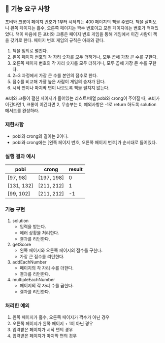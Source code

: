 ## 🚀 기능 요구 사항

포비와 크롱이 페이지 번호가 1부터 시작되는 400 페이지의 책을 주웠다. 책을 살펴보니 왼쪽 페이지는 홀수, 오른쪽 페이지는 짝수 번호이고 모든 페이지에는 번호가 적혀있었다. 책이 마음에 든 포비와 크롱은 페이지 번호 게임을 통해 게임에서 이긴 사람이 책을 갖기로 한다. 페이지 번호 게임의 규칙은 아래와 같다.

1. 책을 임의로 펼친다.
2. 왼쪽 페이지 번호의 각 자리 숫자를 모두 더하거나, 모두 곱해 가장 큰 수를 구한다.
3. 오른쪽 페이지 번호의 각 자리 숫자를 모두 더하거나, 모두 곱해 가장 큰 수를 구한다.
4. 2~3 과정에서 가장 큰 수를 본인의 점수로 한다.
5. 점수를 비교해 가장 높은 사람이 게임의 승자가 된다.
6. 시작 면이나 마지막 면이 나오도록 책을 펼치지 않는다.

포비와 크롱이 펼친 페이지가 들어있는 리스트/배열 pobi와 crong이 주어질 때, 포비가 이긴다면 1, 크롱이 이긴다면 2, 무승부는 0, 예외사항은 -1로 return 하도록 solution 메서드를 완성하라.

### 제한사항

- pobi와 crong의 길이는 2이다.
- pobi와 crong에는 [왼쪽 페이지 번호, 오른쪽 페이지 번호]가 순서대로 들어있다.

### 실행 결과 예시

| pobi | crong | result |
| --- | --- | --- |
| [97, 98] | [197, 198] | 0 |
| [131, 132] | [211, 212] | 1 |
| [99, 102] | [211, 212] | -1 |

### 기능 구현
1. solution
   - 입력을 받는다.
   - 에러 상황을 처리한다.
   - 결과를 리턴한다.
2. getScore
   - 왼쪽 페이지와 오른쪽 페이지의 점수를 구한다.
   - 가장 큰 점수를 리턴한다.
3. addEachNumber
   - 페이지의 각 자리 수를 더한다.
   - 결과를 리턴한다.
4. multipleEachNumber
   - 페이지의 각 자리 수를 곱한다.
   - 결과를 리턴한다.

### 처리한 예외
1. 왼쪽 페이지가 홀수, 오른쪽 페이지가 짝수가 아닌 경우
2. 오른쪽 페이지가 왼쪽 페이지 + 1이 아닌 경우
3. 입력받은 페이지가 시작 면의 경우
4. 입력받은 페이지가 마지막 면의 경우